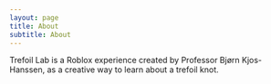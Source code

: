 ```yaml
---
layout: page
title: About
subtitle: About
---
```


Trefoil Lab is a Roblox experience created by Professor Bjørn Kjos-Hanssen, as a creative way to learn about a trefoil knot.

